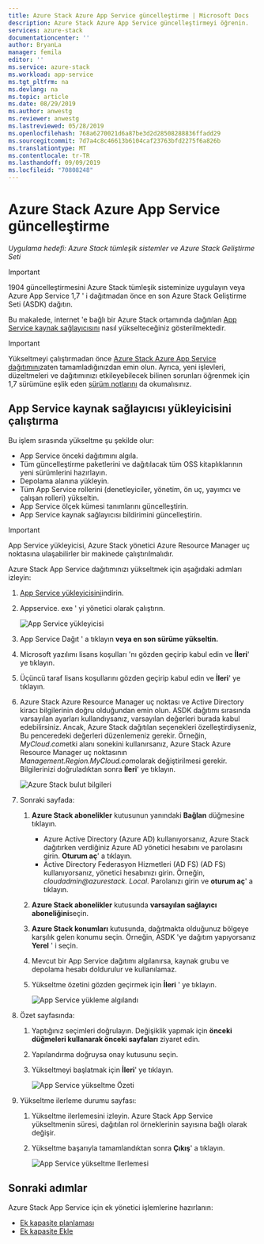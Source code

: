 ```yaml
---
title: Azure Stack Azure App Service güncelleştirme | Microsoft Docs
description: Azure Stack Azure App Service güncelleştirmeyi öğrenin.
services: azure-stack
documentationcenter: ''
author: BryanLa
manager: femila
editor: ''
ms.service: azure-stack
ms.workload: app-service
ms.tgt_pltfrm: na
ms.devlang: na
ms.topic: article
ms.date: 08/29/2019
ms.author: anwestg
ms.reviewer: anwestg
ms.lastreviewed: 05/28/2019
ms.openlocfilehash: 768a6270021d6a87be3d2d28508288836ffadd29
ms.sourcegitcommit: 7d7a4c8c46613b6104caf23763bfd2275f6a826b
ms.translationtype: MT
ms.contentlocale: tr-TR
ms.lasthandoff: 09/09/2019
ms.locfileid: "70808248"
---
```

# <a name="update-azure-app-service-on-azure-stack"></a>Azure Stack Azure App Service güncelleştirme

*Uygulama hedefi: Azure Stack tümleşik sistemler ve Azure Stack Geliştirme Seti*

> [!IMPORTANT]
> 1904 güncelleştirmesini Azure Stack tümleşik sisteminize uygulayın veya Azure App Service 1,7 ' i dağıtmadan önce en son Azure Stack Geliştirme Seti (ASDK) dağıtın.

Bu makalede, internet 'e bağlı bir Azure Stack ortamında dağıtılan [App Service kaynak sağlayıcısını](azure-stack-app-service-overview.md) nasıl yükselteceğiniz gösterilmektedir.

> [!IMPORTANT]
> Yükseltmeyi çalıştırmadan önce [Azure Stack Azure App Service dağıtımını](azure-stack-app-service-deploy.md)zaten tamamladığınızdan emin olun. Ayrıca, yeni işlevleri, düzeltmeleri ve dağıtımınızı etkileyebilecek bilinen sorunları öğrenmek için 1,7 sürümüne eşlik eden [sürüm notlarını](azure-stack-app-service-release-notes-update-seven.md) da okumalısınız.

## <a name="run-the-app-service-resource-provider-installer"></a>App Service kaynak sağlayıcısı yükleyicisini çalıştırma

Bu işlem sırasında yükseltme şu şekilde olur:

* App Service önceki dağıtımını algıla.
* Tüm güncelleştirme paketlerini ve dağıtılacak tüm OSS kitaplıklarının yeni sürümlerini hazırlayın.
* Depolama alanına yükleyin.
* Tüm App Service rollerini (denetleyiciler, yönetim, ön uç, yayımcı ve çalışan rolleri) yükseltin.
* App Service ölçek kümesi tanımlarını güncelleştirin.
* App Service kaynak sağlayıcısı bildirimini güncelleştirin.

> [!IMPORTANT]
> App Service yükleyicisi, Azure Stack yönetici Azure Resource Manager uç noktasına ulaşabilirler bir makinede çalıştırılmalıdır.

Azure Stack App Service dağıtımınızı yükseltmek için aşağıdaki adımları izleyin:

1. [App Service yükleyicisini](https://aka.ms/appsvcupdate7installer)indirin.

2. Appservice. exe ' yi yönetici olarak çalıştırın.

    ![App Service yükleyicisi][1]

3. App Service Dağıt ' a tıklayın **veya en son sürüme yükseltin.**

4. Microsoft yazılımı lisans koşulları 'nı gözden geçirip kabul edin ve **İleri**' ye tıklayın.

5. Üçüncü taraf lisans koşullarını gözden geçirip kabul edin ve **İleri**' ye tıklayın.

6. Azure Stack Azure Resource Manager uç noktası ve Active Directory kiracı bilgilerinin doğru olduğundan emin olun. ASDK dağıtımı sırasında varsayılan ayarları kullandıysanız, varsayılan değerleri burada kabul edebilirsiniz. Ancak, Azure Stack dağıtılan seçenekleri özelleştirdiyseniz, Bu penceredeki değerleri düzenlemeniz gerekir. Örneğin, *MyCloud.com*etki alanı sonekini kullanırsanız, Azure Stack Azure Resource Manager uç noktasının *Management.Region.MyCloud.com*olarak değiştirilmesi gerekir. Bilgilerinizi doğruladıktan sonra **İleri**' ye tıklayın.

    ![Azure Stack bulut bilgileri][2]

7. Sonraki sayfada:

   1. **Azure Stack abonelikler** kutusunun yanındaki **Bağlan** düğmesine tıklayın.
        * Azure Active Directory (Azure AD) kullanıyorsanız, Azure Stack dağıtırken verdiğiniz Azure AD yönetici hesabını ve parolasını girin. **Oturum aç**' a tıklayın.
        * Active Directory Federasyon Hizmetleri (AD FS) (AD FS) kullanıyorsanız, yönetici hesabınızı girin. Örneğin, *cloudadmin\@azurestack. Local*. Parolanızı girin ve **oturum aç**' a tıklayın.
   2. **Azure Stack abonelikler** kutusunda **varsayılan sağlayıcı aboneliğini**seçin.
   3. **Azure Stack konumları** kutusunda, dağıtmakta olduğunuz bölgeye karşılık gelen konumu seçin. Örneğin, ASDK 'ye dağıtım yapıyorsanız **Yerel** ' i seçin.
   4. Mevcut bir App Service dağıtımı algılanırsa, kaynak grubu ve depolama hesabı doldurulur ve kullanılamaz.
   5. Yükseltme özetini gözden geçirmek için **İleri** ' ye tıklayın.

      ![App Service yükleme algılandı][3]

8. Özet sayfasında:
   1. Yaptığınız seçimleri doğrulayın. Değişiklik yapmak için **önceki düğmeleri kullanarak önceki sayfaları** ziyaret edin.
   2. Yapılandırma doğruysa onay kutusunu seçin.
   3. Yükseltmeyi başlatmak için **İleri**' ye tıklayın.

       ![App Service yükseltme Özeti][4]

9. Yükseltme ilerleme durumu sayfası:
    1. Yükseltme ilerlemesini izleyin. Azure Stack App Service yükseltmenin süresi, dağıtılan rol örneklerinin sayısına bağlı olarak değişir.
    2. Yükseltme başarıyla tamamlandıktan sonra **Çıkış**' a tıklayın.

        ![App Service yükseltme Ilerlemesi][5]

<!--Image references-->
[1]: ./media/azure-stack-app-service-update/app-service-exe.png
[2]: ./media/azure-stack-app-service-update/app-service-azure-resource-manager-endpoints.png
[3]: ./media/azure-stack-app-service-update/app-service-installation-detected.png
[4]: ./media/azure-stack-app-service-update/app-service-upgrade-summary.png
[5]: ./media/azure-stack-app-service-update/app-service-upgrade-complete.png

## <a name="next-steps"></a>Sonraki adımlar

Azure Stack App Service için ek yönetici işlemlerine hazırlanın:

* [Ek kapasite planlaması](azure-stack-app-service-capacity-planning.md)
* [Ek kapasite Ekle](azure-stack-app-service-add-worker-roles.md)
